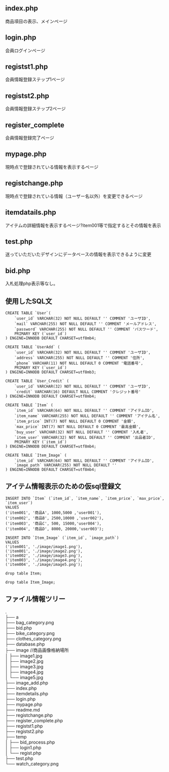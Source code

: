 ## index.php
商品項目の表示、メインページ
## login.php
会員ログインページ
## registst1.php
会員情報登録ステップ1ページ
## registst2.php
会員情報登録ステップ2ページ
## register_complete
会員情報登録完了ページ
## mypage.php
現時点で登録されている情報を表示するページ
## registchange.php
現時点で登録されている情報（ユーザー名以外）を変更できるページ
## itemdatails.php
アイテムの詳細情報を表示するページ?item001等で指定するとその情報を表示
## test.php
送っていただいたデザインにデータベースの情報を表示できるように変更  

## bid.php
入札処理php表示等なし。

## 使用したSQL文

```sql:User Table
CREATE TABLE `User`(
	`user_id` VARCHAR(32) NOT NULL DEFAULT '' COMMENT 'ユーザID',
	`mail` VARCHAR(255) NOT NULL DEFAULT '' COMMENT 'メールアドレス',
	`password` VARCHAR(255) NOT NULL DEFAULT '' COMMENT 'パスワード',
	PRIMARY KEY (`user_id`)
) ENGINE=INNODB DEFAULT CHARSET=utf8mb4;
```

```sql:UserAdd Table
CREATE TABLE `UserAdd` (
	`user_id` VARCHAR(32) NOT NULL DEFAULT '' COMMENT 'ユーザID',
	`address` VARCHAR(255) NOT NULL DEFAULT '' COMMENT '住所',
	`phone` VARCHAR(11) NOT NULL DEFAULT 0 COMMENT '電話番号',
	PRIMARY KEY (`user_id`)
) ENGINE=INNODB DEFAULT CHARSET=utf8mb3;
```

```sql:User_Credit Table
CREATE TABLE `User_Credit` (
    `user_id` VARCHAR(32) NOT NULL DEFAULT '' COMMENT 'ユーザID',
    `credit` VARCHAR(16) DEFAULT NULL COMMENT 'クレジット番号'
) ENGINE=INNODB DEFAULT CHARSET=utf8mb4;
```

```sql:Item Table
CREATE TABLE `Item` (
    `item_id` VARCHAR(64) NOT NULL DEFAULT '' COMMENT 'アイテムID',
    `item_name` VARCHAR(255) NOT NULL DEFAULT '' COMMENT 'アイテム名',
    `item_price` INT(7) NOT NULL DEFAULT 0 COMMENT '金額',
    `max_price` INT(7) NOT NULL DEFAULT 0 COMMENT '最高金額',
    `buy_user` VARCHAR(32) NOT NULL DEFAULT '' COMMENT '入札者',
    `item_user` VARCHAR(32) NOT NULL DEFAULT '' COMMENT '出品者ID',
    PRIMARY KEY (`item_id`)
) ENGINE=INNODB DEFAULT CHARSET=utf8mb4;
```

```sql:Item_Image Table
CREATE TABLE `Item_Image` (
    `item_id` VARCHAR(64) NOT NULL DEFAULT '' COMMENT 'アイテムID',
    `image_path` VARCHAR(255) NOT NULL DEFAULT ''
) ENGINE=INNODB DEFAULT CHARSET=utf8mb4;
```

## アイテム情報表示のための仮sql登録文
```sql:ItemInfo Regist
INSERT INTO `Item` (`item_id`, `item_name`, `item_price`, `max_price`, `item_user`)
VALUES
('item001', '商品A', 1000,5000 ,'user001'),
('item002', '商品B', 2500,10000 ,'user002'),
('item003', '商品C', 500, 15000,'user004'),
('item004', '商品D', 8000, 20000,'user003');
```

```sql:Item_Image Regist
INSERT INTO `Item_Image` (`item_id`, `image_path`)
VALUES
('item001', './image/image1.png'),
('item001', './image/image2.png'),
('item002', './image/image3.png'),
('item003', './image/image4.png'),
('item004', './image/image5.png');
```

```sql:Item table 削除
drop table Item;
```


```sql:Item_Image table 削除
drop table Item_Image;
```


## ファイル情報ツリー
.  
├── a  
├── bag_category.png  
├── bid.php  
├── bike_category.png  
├── clothes_category.png  
├── database.php  
├── image //商品画像格納場所  
│   ├── image1.jpg  
│   ├── image2.jpg  
│   ├── image3.jpg  
│   ├── image4.jpg  
│   └── image5.jpg  
├── image_add.php  
├── index.php  
├── itemdetails.php  
├── login.php  
├── mypage.php  
├── readme.md  
├── registchange.php  
├── register_complete.php  
├── registst1.php  
├── registst2.php  
├── temp  
│   ├── bid_process.php  
│   ├── login1.php  
│   └── regist.php  
├── test.php  
└── watch_category.png  